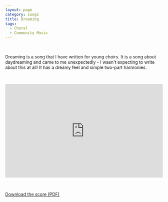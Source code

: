 ```yaml
---
layout: page
category: songs
title: Dreaming
tags:
  - Choral
  - Community Music
---
```

&nbsp;

Dreaming is a song that I have written for young choirs. It is a song about daydreaming and came to me unexpectedly - I wasn't expecting to write about this at all! It has a dreamy feel and simple two-part harmonies.

&nbsp;

<iframe width="100%" height="300" scrolling="no" frameborder="no" src="https://w.soundcloud.com/player/?url=https%3A//api.soundcloud.com/tracks/352864184&amp;color=%23ff5500&amp;auto_play=false&amp;hide_related=false&amp;show_comments=true&amp;show_user=true&amp;show_reposts=false&amp;show_teaser=true&amp;visual=true"></iframe>

&nbsp;

[Download the score (PDF)](/public/files/score.pdf)